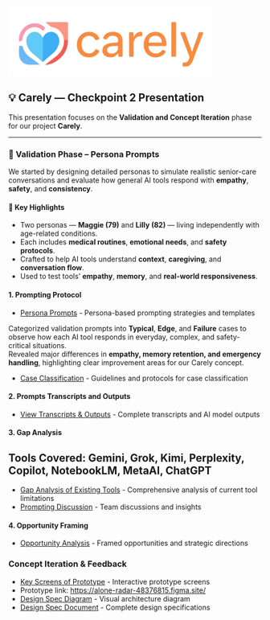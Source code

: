 ![image alt](https://github.com/SALT-Lab-Human-AI/project-check-point-1-nesj/blob/e0f9324b4595c8e0fcc0ebb17bc47ad0a5d5745a/Logo.png)

## 💡 Carely — Checkpoint 2 Presentation

This presentation focuses on the **Validation and Concept Iteration** phase for our project **Carely**.

---

### 🧠 Validation Phase – Persona Prompts

We started by designing detailed personas to simulate realistic senior-care conversations and evaluate how general AI tools respond with **empathy**, **safety**, and **consistency**.

#### 🔹 Key Highlights
- Two personas — **Maggie (79)** and **Lilly (82)** — living independently with age-related conditions.  
- Each includes **medical routines**, **emotional needs**, and **safety protocols**.  
- Crafted to help AI tools understand **context**, **caregiving**, and **conversation flow**.  
- Used to test tools’ **empathy**, **memory**, and **real-world responsiveness**.  

#### 1. Prompting Protocol
- [Persona Prompts](Validations/1.Prompting%20protocol/Persona_Prompts.md) - Persona-based prompting strategies and templates

Categorized validation prompts into **Typical**, **Edge**, and **Failure** cases to observe how each AI tool responds in everyday, complex, and safety-critical situations.  
Revealed major differences in **empathy, memory retention, and emergency handling**, highlighting clear improvement areas for our Carely concept.
  
- [Case Classification](Validations/1.Prompting%20protocol/Case%20classification.md) - Guidelines and protocols for case classification  
 

#### 2. Prompts Transcripts and Outputs
- [View Transcripts & Outputs](Validations/2.Prompts%20transcripts_outputs/) - Complete transcripts and AI model outputs

#### 3. Gap Analysis 
## Tools Covered: Gemini, Grok, Kimi, Perplexity, Copilot, NotebookLM, MetaAI, ChatGPT
- [Gap Analysis of Existing Tools](Validations/3.Gap%20Analysis/Gap%20Analysis.md) - Comprehensive analysis of current tool limitations
- [Prompting Discussion](Validations/3.Gap%20Analysis/discussions.md) - Team discussions and insights

#### 4. Opportunity Framing
- [Opportunity Analysis](Validations/4.Opportunity%20Framing/opportunity.md) - Framed opportunities and strategic directions

### Concept Iteration & Feedback

- [Key Screens of Prototype](Concept_iteration_feedback/Figma_prototype/Figma_README.md) - Interactive prototype screens
- Prototype link: https://alone-radar-48376815.figma.site/
- [Design Spec Diagram](Concept_iteration_feedback/DESIGN_SPEC%20DIAGRAM.png) - Visual architecture diagram
- [Design Spec Document](Concept_iteration_feedback/DESIGN_SPEC.md) - Complete design specifications
